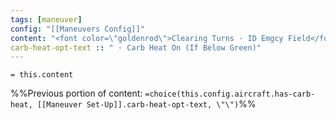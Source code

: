 ```yaml
---
tags: [maneuver]
config: "[[Maneuvers Config]]"
content: "<font color=\"goldenrod\">Clearing Turns · ID Emgcy Field</font>"
carb-heat-opt-text :: " · Carb Heat On (If Below Green)"
---
```

`= this.content`

%%Previous portion of content: `=choice(this.config.aircraft.has-carb-heat, [[Maneuver Set-Up]].carb-heat-opt-text, \"\")`%%